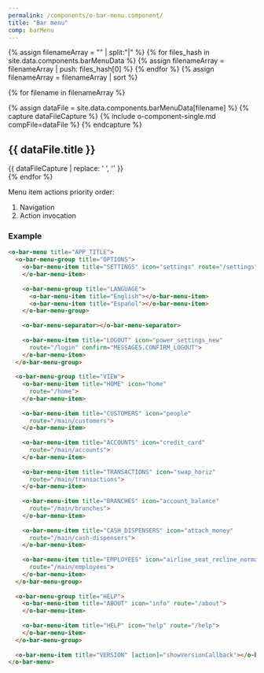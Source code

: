 ```yaml
---
permalink: /components/o-bar-menu.component/
title: "Bar menu"
comp: barMenu
---
```



{% assign filenameArray = "" | split:"|"  %} 
{% for files_hash in site.data.components.barMenuData %}
  {% assign filenameArray = filenameArray | push: files_hash[0] %}
{% endfor %}
{% assign filenameArray = filenameArray | sort %}


{% for filename in filenameArray %}

  {% assign dataFile = site.data.components.barMenuData[filename] %}
  {% capture dataFileCapture %}
    {% include o-component-single.md compFile=dataFile %}
  {% endcapture %}
  <div class="o-compFile-div">
    <h2 class="">{{ dataFile.title }}</h2>
    {{ dataFileCapture | replace: '    ', '' }}
  </div>
{% endfor %}

Menu item actions priority order:

1. Navigation
2. Action invocation


<h3 class="grey-color">Example</h3>

```html
<o-bar-menu title="APP_TITLE">
  <o-bar-menu-group title="OPTIONS">
    <o-bar-menu-item title="SETTINGS" icon="settings" route="/settings">
    </o-bar-menu-item>
    
    <o-bar-menu-group title="LANGUAGE">
      <o-bar-menu-item title="English"></o-bar-menu-item>
      <o-bar-menu-item title="Español"></o-bar-menu-item>
    </o-bar-menu-group>
    
    <o-bar-menu-separator></o-bar-menu-separator>
    
    <o-bar-menu-item title="LOGOUT" icon="power_settings_new" 
      route="/login" confirm="MESSAGES.CONFIRM_LOGOUT">
    </o-bar-menu-item>
  </o-bar-menu-group>
  
  <o-bar-menu-group title="VIEW">
    <o-bar-menu-item title="HOME" icon="home" 
      route="/home">
    </o-bar-menu-item>
    
    <o-bar-menu-item title="CUSTOMERS" icon="people" 
      route="/main/customers">
    </o-bar-menu-item>
    
    <o-bar-menu-item title="ACCOUNTS" icon="credit_card" 
      route="/main/accounts">
    </o-bar-menu-item>
    
    <o-bar-menu-item title="TRANSACTIONS" icon="swap_horiz" 
      route="/main/transactions">
    </o-bar-menu-item>
    
    <o-bar-menu-item title="BRANCHES" icon="account_balance" 
      route="/main/branches">
    </o-bar-menu-item>
    
    <o-bar-menu-item title="CASH_DISPENSERS" icon="attach_money" 
      route="/main/cash-dispensers">
    </o-bar-menu-item>
    
    <o-bar-menu-item title="EMPLOYEES" icon="airline_seat_recline_normal" 
      route="/main/employees">
    </o-bar-menu-item>
  </o-bar-menu-group>
  
  <o-bar-menu-group title="HELP">
    <o-bar-menu-item title="ABOUT" icon="info" route="/about">
    </o-bar-menu-item>
    
    <o-bar-menu-item title="HELP" icon="help" route="/help">
    </o-bar-menu-item>
  </o-bar-menu-group>
  
  <o-bar-menu-item title="VERSION" [action]="showVersionCallback"></o-bar-menu-item>
</o-bar-menu>
```